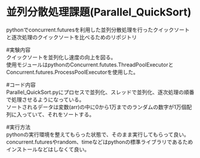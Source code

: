 # 並列分散処理課題(Parallel_QuickSort)
pythonでconcurrent.futuresを利用した並列分散処理を行ったクイックソートと逐次処理のクイックソートを比べるためのリポジトリ

#実験内容  
クイックソートを並列化し速度の向上を図る。  
使用モジュールはpythonのConcurrent.fututes.ThreadPoolExecutorとConcurrent.futures.ProcessPoolExecutorを使用した。  

#コード内容  
Parallel_QuickSort.pyにプロセスで並列化、スレッドで並列化、逐次処理の順番で処理させるようになっている。  
ソートされるデータは変数(arr)の中に0から1万までのランダムの数字が1万個配列に入っていて、それをソートする。  

#実行方法  
pythonの実行環境を整えてもらった状態で、そのまま実行してもらって良い。  
concurrent.futuresやrandom、timeなどはpythonの標準ライブラリであるためインストールなどはしなくて良い。   
